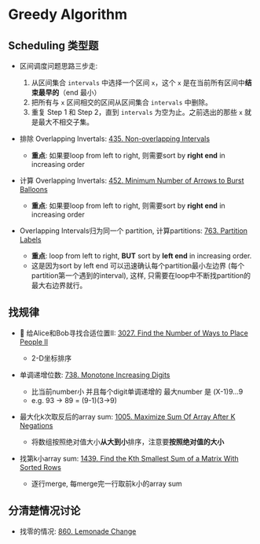 # Greedy Algorithm

## Scheduling 类型题

* 区间调度问题思路三步走:
    1. 从区间集合 `intervals` 中选择一个区间 `x`，这个 `x` 是在当前所有区间中**结束最早的**（end 最小）
    2. 把所有与 `x` 区间相交的区间从区间集合 `intervals` 中删除。
    3. 重复 Step 1 和 Step 2，直到 `intervals` 为空为止。之前选出的那些 `x` 就是最大不相交子集。

* 排除 Overlapping Invertals: [435. Non-overlapping Intervals](https://github.com/szhou12/leetcode-go/tree/main/leetcode/0435-Non-overlapping-Intervals)
    * **重点**: 如果要loop from left to right, 则需要sort by **right end** in increasing order

* 计算 Overlapping Invertals: [452. Minimum Number of Arrows to Burst Balloons](https://github.com/szhou12/leetcode-go/tree/main/leetcode/0452-Minimum-Number-of-Arrows-to-Burst-Balloons)
    * **重点**: 如果要loop from left to right, 则需要sort by **right end** in increasing order

* Overlapping Intervals归为同一个 partition, 计算partitions: [763. Partition Labels](https://github.com/szhou12/leetcode-go/tree/main/leetcode/0763-Partition-Labels)
    * **重点**: loop from left to right, **BUT** sort by **left end** in increasing order.
    * 这是因为sort by left end 可以迅速确认每个partition最小左边界 (每个partition第一个遇到的interval), 这样, 只需要在loop中不断找partition的最大右边界就行。

## 找规律

* :red_circle: 给Alice和Bob寻找合适位置II: [3027. Find the Number of Ways to Place People II]()
    * 2-D坐标排序

* 单调递增位数: [738. Monotone Increasing Digits](https://github.com/szhou12/leetcode-go/tree/main/leetcode/0738-Monotone-Increasing-Digits)
    * 比当前number小 并且每个digit单调递增的 最大number 是 (X-1)9...9
    * e.g. 93 -> 89 = (9-1)(3->9)

* 最大化k次取反后的array sum: [1005. Maximize Sum Of Array After K Negations](https://github.com/szhou12/leetcode-go/tree/main/leetcode/1005-Maximize-Sum-Of-Array-After-K-Negations)
    * 将数组按照绝对值大小**从大到小**排序，注意要**按照绝对值的大小**

* 找第k小array sum: [1439. Find the Kth Smallest Sum of a Matrix With Sorted Rows](https://github.com/szhou12/leetcode-go/tree/main/leetcode/1439-Find-the-Kth-Smallest-Sum-of-a-Matrix-With-Sorted-Rows)
    * 逐行merge, 每merge完一行取前k小的array sum

## 分清楚情况讨论

* 找零的情况: [860. Lemonade Change](https://github.com/szhou12/leetcode-go/tree/main/leetcode/0860-Lemonade-Change)
